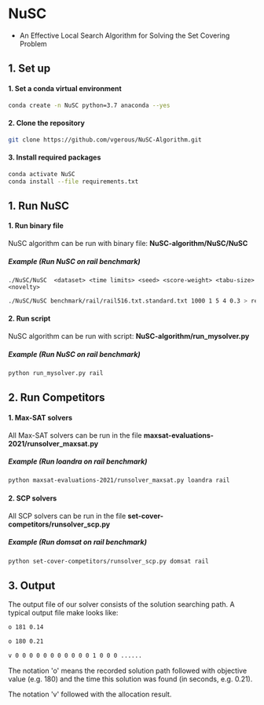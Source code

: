 # NuSC
- An Effective Local Search Algorithm for Solving the Set Covering Problem


## 1. Set up
#### 1. Set a conda virtual environment
```bash
conda create -n NuSC python=3.7 anaconda --yes
```

#### 2. Clone the repository
```bash
git clone https://github.com/vgerous/NuSC-Algorithm.git
```

#### 3. Install required packages
```bash
conda activate NuSC
conda install --file requirements.txt
```



## 1. Run NuSC
#### 1. Run binary file
NuSC algorithm can be run with binary file: **NuSC-algorithm/NuSC/NuSC**
##### Example (Run NuSC on rail benchmark)
```
./NuSC/NuSC  <dataset> <time limits> <seed> <score-weight> <tabu-size> <novelty> 
```
```bash
./NuSC/NuSC benchmark/rail/rail516.txt.standard.txt 1000 1 5 4 0.3 > results/rail/rail516.txt.standard.txt_with_seed_1.out
```

#### 2. Run script
NuSC algorithm can be run with script: **NuSC-algorithm/run_mysolver.py**

##### Example (Run NuSC on rail benchmark)
```bash
python run_mysolver.py rail
```

## 2. Run Competitors
#### 1. Max-SAT solvers
All Max-SAT solvers can be run in the file **maxsat-evaluations-2021/runsolver_maxsat.py**

##### Example (Run loandra on rail benchmark)
```bash
python maxsat-evaluations-2021/runsolver_maxsat.py loandra rail
```

#### 2. SCP solvers
All SCP solvers can be run in the file **set-cover-competitors/runsolver_scp.py**

##### Example (Run domsat on rail benchmark)
```bash
python set-cover-competitors/runsolver_scp.py domsat rail
```

## 3. Output
The output file of our solver consists of the solution searching path. A typical output file make looks like:

```bash
o 181 0.14

o 180 0.21

v 0 0 0 0 0 0 0 0 0 0 0 1 0 0 0 ......
```
The notation 'o' means the recorded solution path followed with objective value (e.g. 180) and the time this solution was found (in seconds, e.g. 0.21).

The notation 'v' followed with the allocation result.
